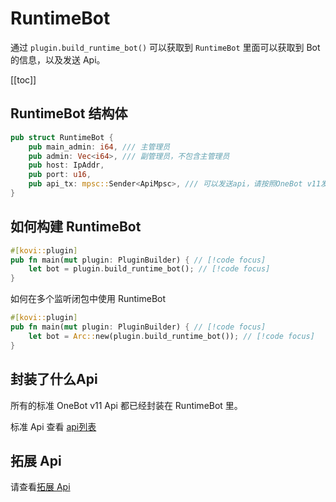 # RuntimeBot

通过 `plugin.build_runtime_bot()` 可以获取到 `RuntimeBot` 里面可以获取到 Bot 的信息，以及发送 Api。

[[toc]]

## RuntimeBot 结构体

```rust
pub struct RuntimeBot {
    pub main_admin: i64, /// 主管理员
    pub admin: Vec<i64>, /// 副管理员，不包含主管理员
    pub host: IpAddr,
    pub port: u16,
    pub api_tx: mpsc::Sender<ApiMpsc>, /// 可以发送api，请按照OneBot v11发送api，不然会失败
}
```

## 如何构建 RuntimeBot

```rust
#[kovi::plugin]
pub fn main(mut plugin: PluginBuilder) { // [!code focus]
    let bot = plugin.build_runtime_bot(); // [!code focus]
}
```

如何在多个监听闭包中使用 RuntimeBot

```rust
#[kovi::plugin]
pub fn main(mut plugin: PluginBuilder) { // [!code focus]
    let bot = Arc::new(plugin.build_runtime_bot()); // [!code focus]
}
```

## 封装了什么Api

所有的标准 OneBot v11 Api 都已经封装在 RuntimeBot 里。

标准 Api 查看 [api列表](/plugin/api)


## 拓展 Api

请查看[拓展 Api](/plugin/apilist#拓展-api)




